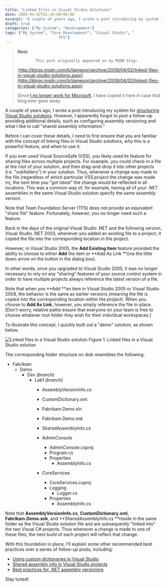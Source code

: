 ```yaml
---
title: "Linked Files in Visual Studio Solutions"
date: 2009-04-02T02:20:00+08:00
excerpt: "A couple of years ago, I wrote a post introducing my system for structuring Visual Studio solutions . However, I apparently forgot to post a follow-up providing additional details, such as configuring assembly versioning and what I like to call \"shared..."
draft: true
categories: ["My System", "Development"]
tags: ["My System", "Core Development", "Visual Studio", "
                        TFS"]
---
```


> **Note**
> 
>             This post originally appeared on my MSDN blog:
> 
> [http://blogs.msdn.com/b/jjameson/archive/2009/04/02/linked-files-in-visual-studio-solutions.aspx](http://blogs.msdn.com/b/jjameson/archive/2009/04/02/linked-files-in-visual-studio-solutions.aspx)
> 
> Since [I no longer work for Microsoft](/blog/jjameson/2011/09/02/last-day-with-microsoft), I have copied it here in case that blog ever goes away.

A couple of years ago, I wrote a post introducing my system for [structuring Visual Studio solutions](/blog/jjameson/2007/04/18/structure-visual-studio-solutions). However, I apparently forgot to post a follow-up providing additional details, such as configuring assembly versioning and what I like to call "shared assembly information."

Before I can cover these details, I need to first ensure that you are familiar with the concept of linking files in Visual Studio solutions, why this is a powerful feature, and when to use it.

If you ever used Visual SourceSafe (VSS), you likely used its feature for sharing files across multiple projects. For example, you could check-in a file at the root of your solution, and then drag-and-drop it into other projects (i.e. "subfolders") in your solution. Thus, whenever a change was made to the file (regardless of which particular VSS project the change was made in), the next time you "got latest" the change would be reflected in all locations. This was a common way of, for example, having all of your .NET assemblies in the same Visual Studio solution specify the same assembly version.

Note that Team Foundation Server (TFS) does not provide an equivalent "share file" feature. Fortunately, however, you no longer need such a feature.

Back in the days of the original Visual Studio .NET and the following version, Visual Studio .NET 2003, whenever you added an existing file to a project, it copied the file into the corresponding location in the project.

However, in Visual Studio 2005, the **Add Existing Item** feature provided the ability to choose to either **Add** the item or **Add As Link
**(via the little down arrow on the button in the dialog box).

In other words, once you upgraded to Visual Studio 2005, it was no longer necessary to rely on any "sharing" features of your source control system in order to have multiple projects always reference the latest version of a file.

Note that when you **Add **an item in Visual Studio 2005 or Visual Studio 2008, the behavior is the same as earlier versions (meaning the file is copied into the corresponding location within the project). When you choose to **Add
As Link**, however, you simply reference the file in-place. [Don't worry, relative paths ensure that everyone on your team is free to choose whatever root folder they wish for their individual workspaces.]

To illustrate this concept, I quickly built out a "demo" solution, as shown below.

![Linked files in a Visual Studio solution](https://www.technologytoolbox.com/blog/images/www_technologytoolbox_com/blog/jjameson/7/o_Linked%20Files%20in%20Visual%20Studio%20Solutions.JPG)
Figure 1: Linked files in a Visual Studio solution

The corresponding folder structure on disk resembles the following:

- Fabrikam
  - Demo
    - Dev *(branch)*
      - Lab1 *(branch)*
        - AssemblyVersionInfo.cs
        
        - CustomDictionary.xml
        
        - Fabrikam.Demo.sln
        
        - Fabrikam.Demo.snk
        
        - SharedAssemblyInfo.cs
        
        - AdminConsole
          
          - AdminConsole.csproj
          - Program.cs
          - Properties
            - AssemblyInfo.cs
        
        - CoreServices
          
          - CoreServices.csproj
          - Logging
            - Logger.cs
          - Properties
            - AssemblyInfo.cs

Note that **AssemblyVersionInfo.cs**, **CustomDictionary.xml**, **Fabrikam.Demo.snk**, and **SharedAssemblyInfo.cs **reside in the same folder as the Visual Studio solution file and are subsequently "linked into" the two Visual C# projects. Thus whenever a change is made to one of these files, the next build of each project will reflect that change.

With this foundation in place, I'll explain some other recommended best practices over a series of follow-up posts, including:

- [Using custom dictionaries in Visual Studio](/blog/jjameson/2009/04/02/ca1704-code-analysis-warning-and-using-custom-dictionaries-in-visual-studio)
- [Shared assembly info in Visual Studio projects](/blog/jjameson/2009/04/03/shared-assembly-info-in-visual-studio-projects)
- [Best practices for .NET assembly versioning](/blog/jjameson/2009/04/03/best-practices-for-net-assembly-versioning)

Stay tuned!

